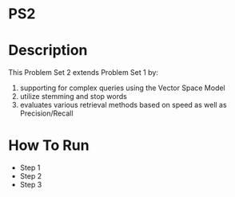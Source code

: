 # PS2

# Description
This Problem Set 2 extends Problem Set 1 by: 
1) supporting for complex queries using the Vector Space Model 
2) utilize stemming and stop words
3) evaluates various retrieval methods based on speed as well as Precision/Recall

# How To Run
  * Step 1
  * Step 2
  * Step 3
